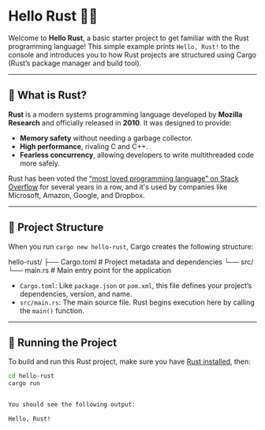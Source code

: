 # Hello Rust 👋🦀

Welcome to **Hello Rust**, a basic starter project to get familiar with the Rust programming language! This simple example prints `Hello, Rust!` to the console and introduces you to how Rust projects are structured using Cargo (Rust’s package manager and build tool).

---

## 🧠 What is Rust?

**Rust** is a modern systems programming language developed by **Mozilla Research** and officially released in **2010**. It was designed to provide:
- **Memory safety** without needing a garbage collector.
- **High performance**, rivaling C and C++.
- **Fearless concurrency**, allowing developers to write multithreaded code more safely.

Rust has been voted the [“most loved programming language” on Stack Overflow](https://insights.stackoverflow.com/survey) for several years in a row, and it's used by companies like Microsoft, Amazon, Google, and Dropbox.

---

## 📁 Project Structure

When you run `cargo new hello-rust`, Cargo creates the following structure:

hello-rust/
├── Cargo.toml       # Project metadata and dependencies
└── src/
└── main.rs      # Main entry point for the application

- `Cargo.toml`: Like `package.json` or `pom.xml`, this file defines your project’s dependencies, version, and name.
- `src/main.rs`: The main source file. Rust begins execution here by calling the `main()` function.

---

## 🚀 Running the Project

To build and run this Rust project, make sure you have [Rust installed](https://www.rust-lang.org/tools/install), then:

```bash
cd hello-rust
cargo run


You should see the following output:

Hello, Rust!
